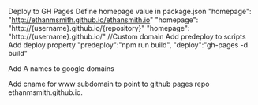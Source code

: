 Deploy to GH Pages
Define homepage value in package.json
  "homepage": "http://ethanmsmith.github.io/ethansmith.io"
  "homepage": "http://{username}.github.io/{repository}"
  "homepage": "http://{username}.github.io/" //Custom domain
Add predeploy to scripts
Add deploy property
    "predeploy":"npm run build",
    "deploy":"gh-pages -d build"

Add A names to google domains

Add cname for www subdomain to point to github pages repo
ethanmsmith.github.io.
